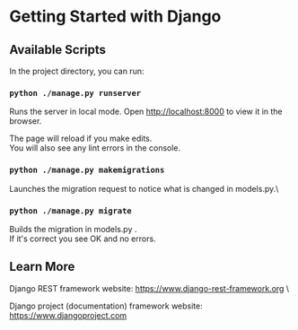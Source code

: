 # Getting Started with Django

## Available Scripts

In the project directory, you can run:

### `python ./manage.py runserver`

Runs the server in local mode.
Open [http://localhost:8000](http://localhost:8000) to view it in the browser.

The page will reload if you make edits.\
You will also see any lint errors in the console.

### `python ./manage.py makemigrations`

Launches the migration request to notice what is changed in models.py.\

### `python ./manage.py migrate`

Builds the migration in models.py .\
If it's correct you see OK and no errors.

## Learn More

Django REST framework website: https://www.django-rest-framework.org \

Django project (documentation) framework website: https://www.djangoproject.com 
